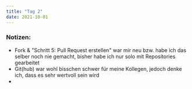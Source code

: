 ```yaml
---
title: "Tag 2"
date: 2021-10-01
---
```


### Notizen:

* Fork & "Schritt 5: Pull Request erstellen" war mir neu bzw. habe ich das selber noch nie gemacht, bisher habe ich nur solo mit Repositories gearbeitet
* Git(hub) war wohl bisschen schwer für meine Kollegen, jedoch denke ich, dass es sehr wertvoll sein wird
* 
